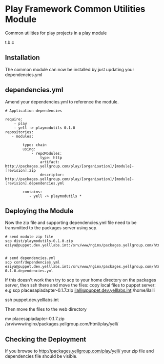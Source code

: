Play Framework Common Utilities Module
======================================

Common utilities for play projects in a play module


t.b.c

Installation
------------

The common module can now be installed by just updating your dependencies.yml
    
dependencies.yml
----------------
Amend your dependencies.yml to reference the module.

    # Application dependencies

    require:
        - play
        - yell -> playmodutils 0.1.0
    repositories:
       - modules:

            type: chain
            using:
                - repoModules:
                    type: http
                    artifact: http://packages.yellgroup.com/play/[organisation]/[module]-[revision].zip
                    descriptor: http://packages.yellgroup.com/play/[organisation]/[module]-[revision].dependencies.yml

            contains:
               - yell -> playmodutils *


Deploying the Module
--------------------

Now the zip file and supporting dependencies.yml file need to be transmitted to the packages server using scp.

    # send module zip file
    scp dist/playmodutils-0.1.0.zip eziya@puppet.dev.yelllabs.int:/srv/www/nginx/packages.yellgroup.com/html/play/yell


    # send dependencies.yml
    scp conf/dependencies.yml eziya@puppet.dev.yelllabs.int:/srv/www/nginx/packages.yellgroup.com/html/play/yell/playmodutils-0.1.0.dependencies.yml

If this doesn't work then try to scp to your home directory on the packages server, then ssh there and move the files:
   copy local files to puppet server:
   e.g
   scp placesapiadapter-0.1.7.zip ilalli@puppet.dev.yelllabs.int:/home/ilalli

   ssh puppet.dev.yelllabs.int

   Then move the files to the web directory

   mv placesapiadapter-0.1.7.zip /srv/www/nginx/packages.yellgroup.com/html/play/yell/


Checking the Deployment
-----------------------
If you browse to http://packages.yellgroup.com/play/yell/ your zip file and dependencies file should be visible.





